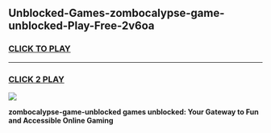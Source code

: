 
## Unblocked-Games-zombocalypse-game-unblocked-Play-Free-2v6oa
<h3>
<a href="https://premium76.site?title=zombocalypse-game-unblocked&ref=21A">CLICK TO PLAY</a></h3>
<hr>

<h3>
<a href="https://premium76.site?title=zombocalypse-game-unblocked&ref=21A">CLICK 2 PLAY</a>
  
</h3>

<a href="https://premium76.site?title=zombocalypse-game-unblocked&ref=21A"><img src="https://clearcache.store/games.png"></a>


**zombocalypse-game-unblocked games unblocked: Your Gateway to Fun and Accessible Online Gaming**
